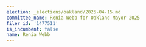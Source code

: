 ```yaml
---
election: _elections/oakland/2025-04-15.md
committee_name: Renia Webb for Oakland Mayor 2025
filer_id: '1477511'
is_incumbent: false
name: Renia Webb
---
```

